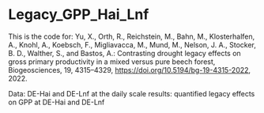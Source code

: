 # Legacy_GPP_Hai_Lnf

This is the code for:
Yu, X., Orth, R., Reichstein, M., Bahn, M., Klosterhalfen, A., Knohl, A., Koebsch, F., Migliavacca, M., Mund, M., Nelson, J. A., Stocker, B. D., Walther, S., and Bastos, A.: Contrasting drought legacy effects on gross primary productivity in a mixed versus pure beech forest, Biogeosciences, 19, 4315–4329, https://doi.org/10.5194/bg-19-4315-2022, 2022.

Data: DE-Hai and DE-Lnf at the daily scale
results: quantified legacy effects on GPP at DE-Hai and DE-Lnf
